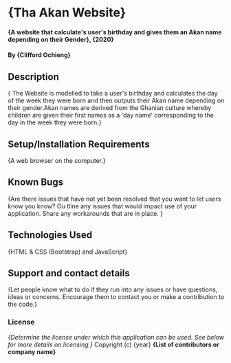 # {Tha Akan Website}
#### {A website that calculate's user's birthday and gives them an Akan name depending on their Gender}, {2020}
#### By **{Clifford Ochieng}**
## Description
{ The Website is modelled to  take a user's birthday and calculates the day of the week they were born and then outputs their Akan name depending on their gender.Akan names are derived from the Ghanian culture whereby children are given their first names as a 'day name' corresponding to the day in the week they were born.}
## Setup/Installation Requirements
{A web browser on the computer.}
## Known Bugs
{Are there issues that have not yet been resolved that you want to let users know you know? Ou
tline any issues that would impact use of your application. Share any workarounds that are in
place. }
## Technologies Used
{HTML & CSS (Bootstrap) and JavaScript}
## Support and contact details
{Let people know what to do if they run into any issues or have questions, ideas or concerns.
Encourage them to contact you or make a contribution to the code.}
### License
*{Determine the license under which this application can be used. See below for more details
on licensing.}*
Copyright (c) {year} **{List of contributors or company name}**